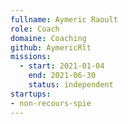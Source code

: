 ```yaml
---
fullname: Aymeric Raoult
role: Coach
domaine: Coaching
github: AymericRlt
missions:
  - start: 2021-01-04
    end: 2021-06-30
    status: independent
startups:
- non-recours-spie
---
```

